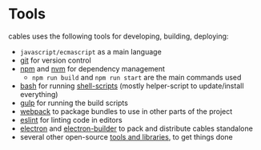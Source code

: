 # Tools

cables uses the following tools for developing, building, deploying:

- `javascript/ecmascript` as a main language
- [git](https://git-scm.com/) for version control
- [npm](https://www.npmjs.com/) and [nvm](https://github.com/nvm-sh/nvm) for dependency management
  - `npm run build` and `npm run start` are the main commands used
- [bash](https://www.gnu.org/software/bash/) for running [shell-scripts](./howto_helper_scripts.md) (mostly helper-script to update/install everything)
- [gulp](https://gulpjs.com/) for running the build scripts
- [webpack](https://webpack.js.org/) to package bundles to use in other parts of the project
- [eslint](https://eslint.org/) for linting code in editors
- [electron](https://www.electronjs.org/) and [electron-builder](https://www.electron.build/) to pack and distribute cables standalone
- several other open-source [tools and libraries](https://cables.gl/credits), to get things done 
